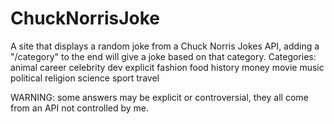 # ChuckNorrisJoke
A site that displays a random joke from a Chuck Norris Jokes API, adding a "/category" to the end will give a joke based on that category.
Categories:
animal
career
celebrity
dev
explicit
fashion
food
history
money
movie
music
political
religion
science
sport
travel

WARNING: some answers may be explicit or controversial, they all come from an API not controlled by me.
